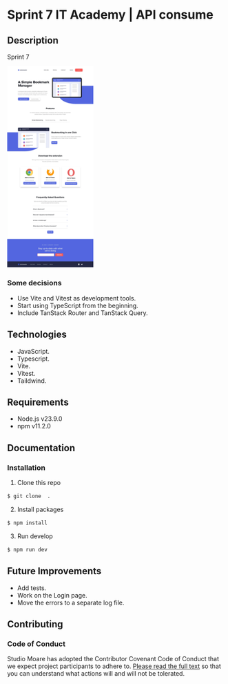# Sprint 7 IT Academy | API consume

## Description

Sprint 7

<img src="src/assets/images/preview-01.webp" alt="Preview" width="200"/>

### Some decisions

-   Use Vite and Vitest as development tools.
-   Start using TypeScript from the beginning.
-   Include TanStack Router and TanStack Query.

## Technologies

-   JavaScript.
-   Typescript.
-   Vite.
-   Vitest.
-   Taildwind.

## Requirements

-   Node.js v23.9.0
-   npm v11.2.0

## Documentation

### Installation

1. Clone this repo

```bash
$ git clone  .
```

2. Install packages

```bash
$ npm install
```

3. Run develop

```bash
$ npm run dev
```

## Future Improvements

-   Add tests.
-   Work on the Login page.
-   Move the errors to a separate log file.

## Contributing

### Code of Conduct

Studio Moare has adopted the Contributor Covenant Code of Conduct that we expect project participants to adhere to. [Please read the full text](https://www.contributor-covenant.org/version/2/1/code_of_conduct/code_of_conduct.md) so that you can understand what actions will and will not be tolerated.
